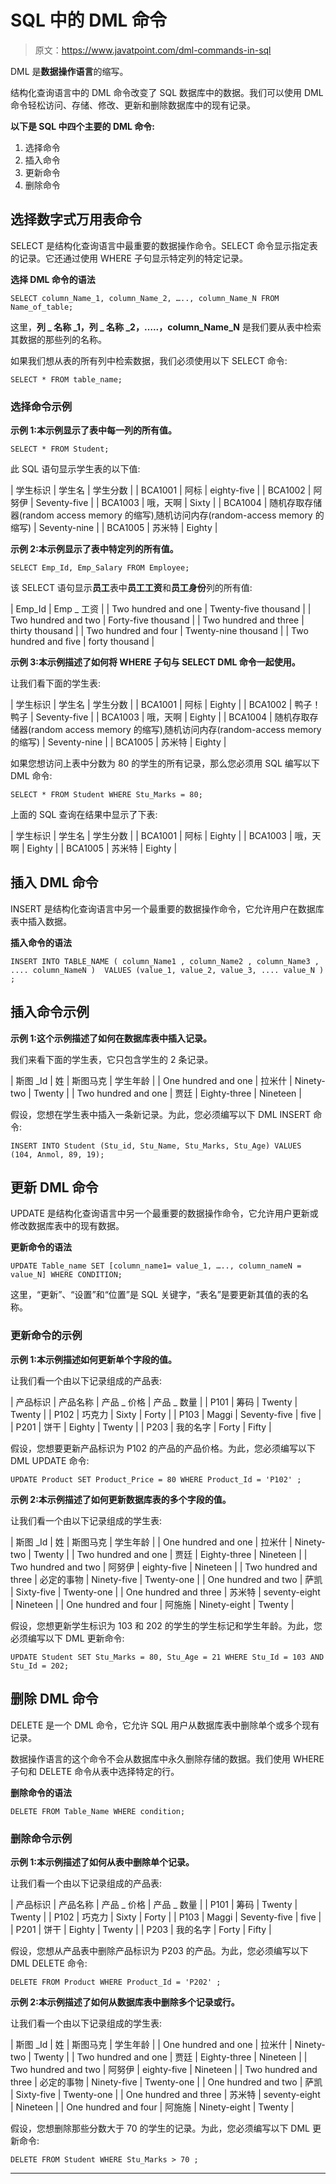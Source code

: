 # SQL 中的 DML 命令

> 原文：<https://www.javatpoint.com/dml-commands-in-sql>

DML 是**数据操作语言**的缩写。

结构化查询语言中的 DML 命令改变了 SQL 数据库中的数据。我们可以使用 DML 命令轻松访问、存储、修改、更新和删除数据库中的现有记录。

**以下是 SQL 中四个主要的 DML 命令:**

1.  选择命令
2.  插入命令
3.  更新命令
4.  删除命令

## 选择数字式万用表命令

SELECT 是结构化查询语言中最重要的数据操作命令。SELECT 命令显示指定表的记录。它还通过使用 WHERE 子句显示特定列的特定记录。

**选择 DML 命令的语法**

```
SELECT column_Name_1, column_Name_2, ….., column_Name_N FROM Name_of_table;
```

这里，**列 _ 名称 _1，列 _ 名称 _2，…..，column_Name_N** 是我们要从表中检索其数据的那些列的名称。

如果我们想从表的所有列中检索数据，我们必须使用以下 SELECT 命令:

```
SELECT * FROM table_name;
```

### 选择命令示例

**示例 1:本示例显示了表中每一列的所有值。**

```
SELECT * FROM Student;
```

此 SQL 语句显示学生表的以下值:

| 学生标识 | 学生名 | 学生分数 |
| BCA1001 | 阿标 | eighty-five |
| BCA1002 | 阿努伊 | Seventy-five |
| BCA1003 | 哦，天啊 | Sixty |
| BCA1004 | 随机存取存储器(random access memory 的缩写)ˌ随机访问内存(random-access memory 的缩写) | Seventy-nine |
| BCA1005 | 苏米特 | Eighty |

**示例 2:本示例显示了表中特定列的所有值。**

```
SELECT Emp_Id, Emp_Salary FROM Employee;
```

该 SELECT 语句显示**员工**表中**员工工资**和**员工身份**列的所有值:

| Emp_Id | Emp _ 工资 |
| Two hundred and one | Twenty-five thousand |
| Two hundred and two | Forty-five thousand |
| Two hundred and three | thirty thousand |
| Two hundred and four | Twenty-nine thousand |
| Two hundred and five | forty thousand |

**示例 3:本示例描述了如何将 WHERE 子句与 SELECT DML 命令一起使用。**

让我们看下面的学生表:

| 学生标识 | 学生名 | 学生分数 |
| BCA1001 | 阿标 | Eighty |
| BCA1002 | 鸭子！鸭子 | Seventy-five |
| BCA1003 | 哦，天啊 | Eighty |
| BCA1004 | 随机存取存储器(random access memory 的缩写)ˌ随机访问内存(random-access memory 的缩写) | Seventy-nine |
| BCA1005 | 苏米特 | Eighty |

如果您想访问上表中分数为 80 的学生的所有记录，那么您必须用 SQL 编写以下 DML 命令:

```
SELECT * FROM Student WHERE Stu_Marks = 80;
```

上面的 SQL 查询在结果中显示了下表:

| 学生标识 | 学生名 | 学生分数 |
| BCA1001 | 阿标 | Eighty |
| BCA1003 | 哦，天啊 | Eighty |
| BCA1005 | 苏米特 | Eighty |

## 插入 DML 命令

INSERT 是结构化查询语言中另一个最重要的数据操作命令，它允许用户在数据库表中插入数据。

**插入命令的语法**

```
INSERT INTO TABLE_NAME ( column_Name1 , column_Name2 , column_Name3 , .... column_NameN )  VALUES (value_1, value_2, value_3, .... value_N ) ; 
```

## 插入命令示例

**示例 1:这个示例描述了如何在数据库表中插入记录。**

我们来看下面的学生表，它只包含学生的 2 条记录。

| 斯图 _Id | 姓 | 斯图马克 | 学生年龄 |
| One hundred and one | 拉米什 | Ninety-two | Twenty |
| Two hundred and one | 贾廷 | Eighty-three | Nineteen |

假设，您想在学生表中插入一条新记录。为此，您必须编写以下 DML INSERT 命令:

```
INSERT INTO Student (Stu_id, Stu_Name, Stu_Marks, Stu_Age) VALUES (104, Anmol, 89, 19);
```

## 更新 DML 命令

UPDATE 是结构化查询语言中另一个最重要的数据操作命令，它允许用户更新或修改数据库表中的现有数据。

**更新命令的语法**

```
UPDATE Table_name SET [column_name1= value_1, ….., column_nameN = value_N] WHERE CONDITION;
```

这里，“更新”、“设置”和“位置”是 SQL 关键字，“表名”是要更新其值的表的名称。

### 更新命令的示例

**示例 1:本示例描述如何更新单个字段的值。**

让我们看一个由以下记录组成的产品表:

| 产品标识 | 产品名称 | 产品 _ 价格 | 产品 _ 数量 |
| P101 | 筹码 | Twenty | Twenty |
| P102 | 巧克力 | Sixty | Forty |
| P103 | Maggi | Seventy-five | five |
| P201 | 饼干 | Eighty | Twenty |
| P203 | 我的名字 | Forty | Fifty |

假设，您想要更新产品标识为 P102 的产品的产品价格。为此，您必须编写以下 DML UPDATE 命令:

```
UPDATE Product SET Product_Price = 80 WHERE Product_Id = 'P102' ;
```

**示例 2:本示例描述了如何更新数据库表的多个字段的值。**

让我们看一个由以下记录组成的学生表:

| 斯图 _Id | 姓 | 斯图马克 | 学生年龄 |
| One hundred and one | 拉米什 | Ninety-two | Twenty |
| Two hundred and one | 贾廷 | Eighty-three | Nineteen |
| Two hundred and two | 阿努伊 | eighty-five | Nineteen |
| Two hundred and three | 必定的事物 | Ninety-five | Twenty-one |
| One hundred and two | 萨凯 | Sixty-five | Twenty-one |
| One hundred and three | 苏米特 | seventy-eight | Nineteen |
| One hundred and four | 阿施施 | Ninety-eight | Twenty |

假设，您想更新学生标识为 103 和 202 的学生的学生标记和学生年龄。为此，您必须编写以下 DML 更新命令:

```
UPDATE Student SET Stu_Marks = 80, Stu_Age = 21 WHERE Stu_Id = 103 AND Stu_Id = 202;
```

## 删除 DML 命令

DELETE 是一个 DML 命令，它允许 SQL 用户从数据库表中删除单个或多个现有记录。

数据操作语言的这个命令不会从数据库中永久删除存储的数据。我们使用 WHERE 子句和 DELETE 命令从表中选择特定的行。

**删除命令的语法**

```
DELETE FROM Table_Name WHERE condition;
```

### 删除命令示例

**示例 1:本示例描述了如何从表中删除单个记录。**

让我们看一个由以下记录组成的产品表:

| 产品标识 | 产品名称 | 产品 _ 价格 | 产品 _ 数量 |
| P101 | 筹码 | Twenty | Twenty |
| P102 | 巧克力 | Sixty | Forty |
| P103 | Maggi | Seventy-five | five |
| P201 | 饼干 | Eighty | Twenty |
| P203 | 我的名字 | Forty | Fifty |

假设，您想从产品表中删除产品标识为 P203 的产品。为此，您必须编写以下 DML DELETE 命令:

```
DELETE FROM Product WHERE Product_Id = 'P202' ;
```

**示例 2:本示例描述了如何从数据库表中删除多个记录或行。**

让我们看一个由以下记录组成的学生表:

| 斯图 _Id | 姓 | 斯图马克 | 学生年龄 |
| One hundred and one | 拉米什 | Ninety-two | Twenty |
| Two hundred and one | 贾廷 | Eighty-three | Nineteen |
| Two hundred and two | 阿努伊 | eighty-five | Nineteen |
| Two hundred and three | 必定的事物 | Ninety-five | Twenty-one |
| One hundred and two | 萨凯 | Sixty-five | Twenty-one |
| One hundred and three | 苏米特 | seventy-eight | Nineteen |
| One hundred and four | 阿施施 | Ninety-eight | Twenty |

假设，您想删除那些分数大于 70 的学生的记录。为此，您必须编写以下 DML 更新命令:

```
DELETE FROM Student WHERE Stu_Marks > 70 ;
```

* * *